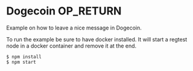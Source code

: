 # Dogecoin OP_RETURN

Example on how to leave a nice message in Dogecoin.

To run the example be sure to have docker installed. It will start a regtest node in a docker container and remove it at the end.

```
$ npm install
$ npm start
```